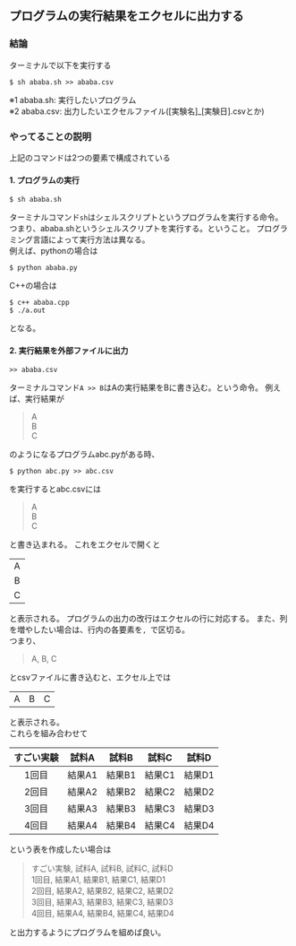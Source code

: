 
## プログラムの実行結果をエクセルに出力する

### 結論
ターミナルで以下を実行する
```
$ sh ababa.sh >> ababa.csv
```
※1 ababa.sh: 実行したいプログラム  
※2 ababa.csv: 出力したいエクセルファイル([実験名]_[実験日].csvとか)



### やってることの説明
上記のコマンドは2つの要素で構成されている

#### 1. プログラムの実行
```
$ sh ababa.sh
```
ターミナルコマンド`sh`はシェルスクリプトというプログラムを実行する命令。  
つまり、ababa.shというシェルスクリプトを実行する。ということ。
プログラミング言語によって実行方法は異なる。  
例えば、pythonの場合は
```
$ python ababa.py
```
C++の場合は
```
$ c++ ababa.cpp
$ ./a.out
```
となる。

#### 2. 実行結果を外部ファイルに出力
```
>> ababa.csv
```
ターミナルコマンド`A >> B`はAの実行結果をBに書き込む。という命令。
例えば、実行結果が
> A  
> B  
> C  

のようになるプログラムabc.pyがある時、

```
$ python abc.py >> abc.csv
```

を実行するとabc.csvには
> A  
> B  
> C  

と書き込まれる。
これをエクセルで開くと

|   |
|:-:|
| A |
| B |
| C |

と表示される。
プログラムの出力の改行はエクセルの行に対応する。
また、列を増やしたい場合は、行内の各要素を`, `で区切る。  
つまり、
> A, B, C  

とcsvファイルに書き込むと、エクセル上では

|   |   |   |
|:-:|:-:|:-:|
| A | B | C |

と表示される。  
これらを組み合わせて

|すごい実験|試料A|試料B|試料C|試料D|
|:-:|:-:|:-:|:-:|:-:|
|1回目|結果A1|結果B1|結果C1|結果D1|
|2回目|結果A2|結果B2|結果C2|結果D2|
|3回目|結果A3|結果B3|結果C3|結果D3|
|4回目|結果A4|結果B4|結果C4|結果D4|

という表を作成したい場合は
>すごい実験, 試料A, 試料B, 試料C, 試料D  
>1回目, 結果A1, 結果B1, 結果C1, 結果D1  
>2回目, 結果A2, 結果B2, 結果C2, 結果D2  
>3回目, 結果A3, 結果B3, 結果C3, 結果D3  
>4回目, 結果A4, 結果B4, 結果C4, 結果D4  

と出力するようにプログラムを組めば良い。
